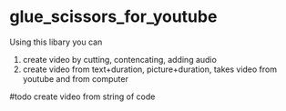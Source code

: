 # glue_scissors_for_youtube


Using this libary you can
1) create video by cutting, contencating, adding audio
2) create video from text+duration, picture+duration, takes video from youtube and from computer

#todo
create video from string of code
